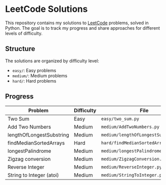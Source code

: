 # LeetCode Solutions

This repository contains my solutions to [LeetCode](https://leetcode.com/) problems, solved in Python. The goal is to track my progress and share approaches for different levels of difficulty.

## Structure

The solutions are organized by difficulty level:

- `easy/`: Easy problems
- `medium/`: Medium problems
- `hard/`: Hard problems

## Progress

| Problem                  | Difficulty | File                                 |
| ------------------------ | ---------- | ------------------------------------ |
| Two Sum                  | Easy       | `easy/two_sum.py`                    |
| Add Two Numbers          | Medium     | `medium/AddTwoNumbers.py`            |
| lengthOfLongestSubstring | Medium     | `medium/lengthOfLongestSubstring.py` |
| findMedianSortedArrays   | Hard       | `hard/findMedianSortedArrays.py`     |
| longestPalindrome        | Medium     | `medium/longestPalindrome.py`        |
| Zigzag conversion        | Medium     | `medium/ZigzagConversion.py`         |
| Reverse Integer          | Medium     | `medium/ReverseInteger.py  `         |
| String to Integer (atoi) | Medium     | `medium/StringToInteger.py  `        |
